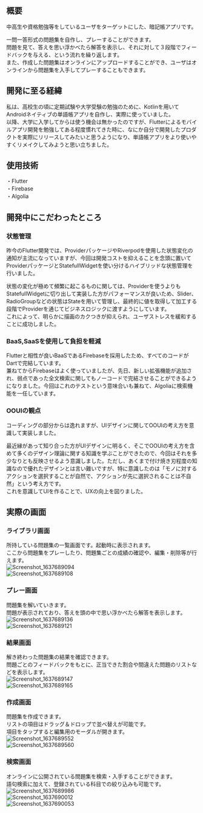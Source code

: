 ## 概要

中高生や資格勉強等をしているユーザをターゲットにした、暗記帳アプリです。

一問一答形式の問題集を自作し、プレーすることができます。  
問題を見て、答えを思い浮かべたら解答を表示し、それに対して３段階でフィードバックを与える、という流れを繰り返します。  
また、作成した問題集はオンラインにアップロードすることができ、ユーザはオンラインから問題集を入手してプレーすることもできます。

## 開発に至る経緯

私は、高校生の頃に定期試験や大学受験の勉強のために、Kotlinを用いてAndroidネイティブの単語帳アプリを自作し、実際に使っていました。  
以降、大学に入学してからは使う機会は無かったのですが、Flutterによるモバイルアプリ開発を勉強してある程度慣れてきた時に、なにか自分で開発したプロダクトを実際にリリースしてみたいと思うようになり、単語帳アプリをより使いやすくリメイクしてみようと思い立ちました。

## 使用技術

・Flutter  
・Firebase  
・Algolia

## 開発中にこだわったところ

### 状態管理

昨今のFlutter開発では、ProviderパッケージやRiverpodを使用した状態変化の通知が主流になっていますが、今回は開発コストを抑えることを念頭に置いてProviderパッケージとStatefullWidgetを使い分けるハイブリッドな状態管理を行いました。

状態の変化が極めて頻繁に起こるものに関しては、Providerを使うよりもStatefullWidgetに切り出して実装した方がパフォーマンスが良いため、Slider、RadioGroupなどの状態はStateを用いて管理し、最終的に値を取得して加工する段階でProviderを通じてビジネスロジックに渡すようにしています。  
これによって、明らかに描画のカクつきが抑えられ、ユーザストレスを緩和することに成功しました。


### BaaS,SaaSを使用して負担を軽減

Flutterと相性が良いBaaSであるFirebaseを採用したため、すべてのコードがDartで完結しています。  
兼ねてからFirebaseはよく使っていましたが、先日、新しい拡張機能が追加され、弱点であった全文検索に関してもノーコードで完結させることができるようになりました。今回はこれのテストという意味合いも兼ねて、Algoliaに検索機能を一任しています。


### OOUIの観点

コーディングの部分からは逸れますが、UIデザインに関してOOUIの考え方を意識して実装しました。

最近縁があって知り合った方がUIデザインに明るく、そこでOOUIの考え方を含めて多くのデザイン理論に関する知識を学ぶことができたので、今回はそれを多少なりとも反映させるよう意識しました。ただし、あくまで付け焼き刃程度の知識なので優れたデザインとは言い難いですが、特に意識したのは「モノに対するアクションを選択することが自然で、アクションが先に選択されることは不自然」という考え方です。  
これを意識してUIを作ることで、UXの向上を図りました。


## 実際の画面

### ライブラリ画面
所持している問題集の一覧画面です。起動時に表示されます。  
ここから問題集をプレーしたり、問題集ごとの成績の確認や、編集・削除等が行えます。  
![Screenshot_1637689094](https://user-images.githubusercontent.com/70576941/143080142-bed121ec-7a45-4740-8701-31bc5bbd660a.png)  
![Screenshot_1637689108](https://user-images.githubusercontent.com/70576941/143080310-3f8bbc98-6acf-40c4-83a8-fe21d1c041b1.png)

### プレー画面
問題集を解いていきます。  
問題が表示されており、答えを頭の中で思い浮かべたら解答を表示します。  
![Screenshot_1637689136](https://user-images.githubusercontent.com/70576941/143080372-9c8db3c0-f060-4ac1-ac3f-979ef09347be.png)  
![Screenshot_1637689121](https://user-images.githubusercontent.com/70576941/143080412-516bbd54-e351-4e97-9e60-ebddc69d4617.png)

### 結果画面
解き終わった問題集の結果を確認できます。  
問題ごとのフィードバックをもとに、正当できた割合や間違えた問題のリストなどを表示します。  
![Screenshot_1637689147](https://user-images.githubusercontent.com/70576941/143080454-32363c2e-7c9f-400b-aff5-04d46484b190.png)  
![Screenshot_1637689165](https://user-images.githubusercontent.com/70576941/143080477-4053a254-6f3a-4445-960d-cfb7a59616d9.png)

### 作成画面
問題集を作成できます。  
リストの項目はドラッグ＆ドロップで並べ替えが可能です。  
項目をタップすると編集用のモーダルが開きます。  
![Screenshot_1637689552](https://user-images.githubusercontent.com/70576941/143080507-5f4d6c0a-e1e5-4232-b6f7-0bd4e74f5631.png)  
![Screenshot_1637689560](https://user-images.githubusercontent.com/70576941/143080551-004c9cf5-5520-41b3-99c0-eaca40776f5a.png)

### 検索画面
オンラインに公開されている問題集を検索・入手することができます。  
語句検索に加えて、登録されている科目での絞り込みも可能です。  
![Screenshot_1637689986](https://user-images.githubusercontent.com/70576941/143080613-074d0dc9-43ce-43e5-b3a9-5ad304d6eba0.png)  
![Screenshot_1637690012](https://user-images.githubusercontent.com/70576941/143080648-e23803f9-fc39-4fb1-a2fa-fa2b9a2a44af.png)  
![Screenshot_1637690053](https://user-images.githubusercontent.com/70576941/143080682-deadb1e5-ac5d-4b12-8280-2b1ff7591154.png)
